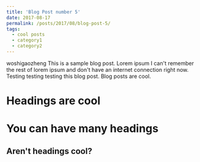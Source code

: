```yaml
---
title: 'Blog Post number 5'
date: 2017-08-17
permalink: /posts/2017/08/blog-post-5/
tags:
  - cool posts
  - category1
  - category2
---
```


woshigaozheng This is a sample blog post. Lorem ipsum I can't remember the rest of lorem ipsum and don't have an internet connection right now. Testing testing testing this blog post. Blog posts are cool.

Headings are cool
======

You can have many headings
======

Aren't headings cool?
------